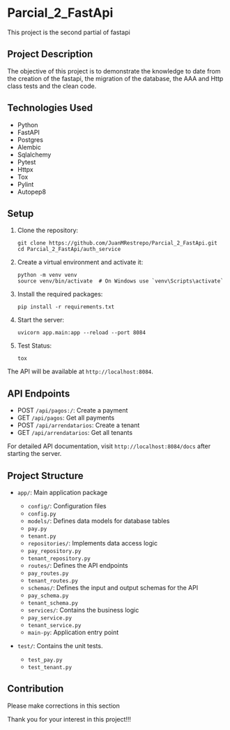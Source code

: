 # Parcial_2_FastApi

This project is the second partial of fastapi

## Project Description

The objective of this project is to demonstrate the knowledge to date from the creation of the fastapi, the migration of the database, the AAA and Http class tests and the clean code.

## Technologies Used

- Python
- FastAPI
- Postgres
- Alembic
- Sqlalchemy
- Pytest
- Httpx
- Tox
- Pylint
- Autopep8

## Setup

1. Clone the repository:
   ```
   git clone https://github.com/JuanMRestrepo/Parcial_2_FastApi.git
   cd Parcial_2_FastApi/auth_service
   ```

2. Create a virtual environment and activate it:
   ```
   python -m venv venv
   source venv/bin/activate  # On Windows use `venv\Scripts\activate`
   ```

3. Install the required packages:
   ```
   pip install -r requirements.txt
   ```

4. Start the server:
   ```
   uvicorn app.main:app --reload --port 8084
   ```

5. Test Status:
   ```
   tox
   ```

The API will be available at `http://localhost:8084`.

## API Endpoints

- POST `/api/pagos:/`: Create a payment
- GET `/api/pagos`: Get all payments
- POST `/api/arrendatarios`: Create a tenant
- GET `/api/arrendatarios`: Get all tenants

For detailed API documentation, visit `http://localhost:8084/docs` after starting the server.

## Project Structure

- `app/`: Main application package
  - `config/`: Configuration files
   - `config.py`
  - `models/`: Defines data models for database tables
   - `pay.py`
   - `tenant.py`
  - `repositories/`: Implements data access logic
   - `pay_repository.py`
   - `tenant_repository.py`
  - `routes/`: Defines the API endpoints
   - `pay_routes.py`
   - `tenant_routes.py`
  - `schemas/`: Defines the input and output schemas for the API
   - `pay_schema.py`
   - `tenant_schema.py`
  - `services/`: Contains the business logic
   - `pay_service.py`
   - `tenant_service.py` 
  - `main-py`: Application entry point

- `test/`: Contains the unit tests.
  - `test_pay.py`
  - `test_tenant.py`

## Contribution
Please make corrections in this section

Thank you for your interest in this project!!!
